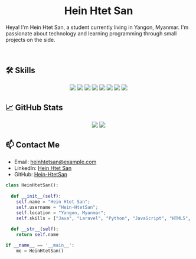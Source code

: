 <h1 align="center">
  <b>Hein Htet San</b>
</h1>

Heya! I'm Hein Htet San, a student currently living in Yangon, Myanmar. I'm passionate about technology and learning programming through small projects on the side.

<br>

## 🛠️ Skills

<p align="center">
  <img src="https://img.shields.io/badge/-Java-c58545?style=for-the-badge&logo=Java&logoColor=c58545&labelColor=282828">
  <img src="https://img.shields.io/badge/-Laravel-d1a01f?style=for-the-badge&logo=laravel&logoColor=d1a01f&labelColor=282828">
  <img src="https://img.shields.io/badge/-Python-98b982?style=for-the-badge&logo=python&logoColor=98b982&labelColor=282828">
  <img src="https://img.shields.io/badge/-JavaScript-f7df1e?style=for-the-badge&logo=javascript&logoColor=black&labelColor=282828">
  <img src="https://img.shields.io/badge/-HTML5-e34f26?style=for-the-badge&logo=html5&logoColor=white&labelColor=282828">
  <img src="https://img.shields.io/badge/-CSS3-1572b6?style=for-the-badge&logo=css3&logoColor=white&labelColor=282828">
  <img src="https://img.shields.io/badge/-C++-00599c?style=for-the-badge&logo=cplusplus&logoColor=white&labelColor=282828">
  <img src="https://img.shields.io/badge/-MySQL-4479a1?style=for-the-badge&logo=mysql&logoColor=white&labelColor=282828">
</p>

## 📈 GitHub Stats

<p align="center">
  <img src="https://github-readme-stats.vercel.app/api?username=Hein-HtetSan&show_icons=true&theme=radical">
  <img src="https://github-readme-stats.vercel.app/api/top-langs/?username=Hein-HtetSan&layout=compact&theme=radical">
</p>

## 📫 Contact Me

- Email: [heinhtetsan@example.com](mailto:heinhtetsan@example.com)
- LinkedIn: [Hein Htet San](https://www.linkedin.com/in/heinhtetsan)
- GitHub: [Hein-HtetSan](https://github.com/Hein-HtetSan)

```python
class HeinHtetSan():
    
  def __init__(self):
    self.name = "Hein Htet San";
    self.username = "Hein-HtetSan";
    self.location = "Yangon, Myanmar";
    self.skills = ["Java", "Laravel", "Python", "JavaScript", "HTML5", "CSS3", "C++", "MySQL"]
  
  def __str__(self):
    return self.name

if __name__ == '__main__':
    me = HeinHtetSan()
